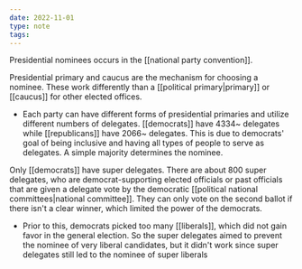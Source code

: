 ```yaml
---
date: 2022-11-01
type: note
tags:
---
```


Presidential nominees occurs in the [[national party convention]].

Presidential primary and caucus are the mechanism for choosing a nominee. These work differently than a [[political primary|primary]] or [[caucus]] for other elected offices.
- Each party can have different forms of presidential primaries and utilize different numbers of delegates. [[democrats]] have 4334~ delegates while [[republicans]] have 2066~ delegates. This is due to democrats' goal of being inclusive and having all types of people to serve as delegates. A simple majority determines the nominee.

Only [[democrats]] have super delegates. There are about 800 super delegates, who are democrat-supporting elected officials or past officials that are given a delegate vote by the democratic [[political national committees|national committee]]. They can only vote on the second ballot if there isn't a clear winner, which limited the power of the democrats.
- Prior to this, democrats picked too many [[liberals]], which did not gain favor in the general election. So the super delegates aimed to prevent the nominee of very liberal candidates, but it didn't work since super delegates still led to the nominee of super liberals
